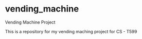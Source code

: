 # vending_machine
Vending Machine Project

This is a repository for my vending maching project for CS - T599
